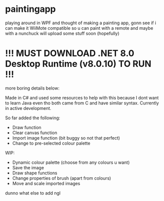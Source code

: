 # paintingapp
playing around in WPF and thought of making a painting app, gonn see if i can make it WiiMote compatible so u can paint with a remote and maybe with a nunchuck
will upload some stuff soon (hopefully) 

# !!! MUST DOWNLOAD .NET 8.0 Desktop Runtime (v8.0.10) TO RUN !!!

more boring details below: 

Made in C# and used some resources to help with this because I dont want to learn Java even tho both came from C and have similar syntax. 
Currently in active development. 

So far added the following: 
- Draw function
- Clear canvas function
- Import image function (bit buggy so not that perfect)
- Change to pre-selected colour palette

WIP: 
- Dynamic colour palette (choose from any colours u want)
- Save the image
- Draw shape functions
- Change properties of brush (apart from colours)
- Move and scale imported images

dunno what else to add ngl 
